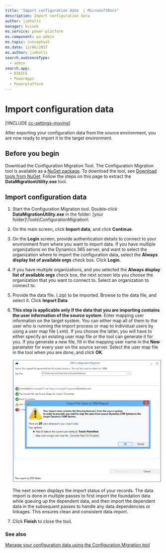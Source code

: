 ```yaml
---
title: "Import configuration data  | MicrosoftDocs"
description: Import configuration data
author: jimholtz
manager: kvivek
ms.service: power-platform
ms.component: pa-admin
ms.topic: conceptual
ms.date: 12/06/2017
ms.author: jimholtz
search.audienceType: 
  - admin
search.app: 
  - D365CE
  - PowerApps
  - Powerplatform
---
```

# Import configuration data

[!INCLUDE [cc-settings-moving](../includes/cc-settings-moving.md)] 

After exporting your configuration data from the source environment, you are now ready to import it to the target environment.  
  
## Before you begin 

Download the Configuration Migration Tool. The Configuration Migration tool is available as a [NuGet package](https://www.nuget.org/packages/Microsoft.CrmSdk.XrmTooling.ConfigurationMigration.Wpf). To download the tool, see [Download tools from NuGet](https://docs.microsoft.com/powerapps/developer/common-data-service/download-tools-nuget). Follow the steps on this page to extract the **DataMigrationUtility.exe** tool. 
  
## Import configuration data  
  
1. Start the Configuration Migration tool. Double-click **DataMigrationUtility.exe** in the folder: \[your folder]\Tools\ConfigurationMigration\  
  
2. On the main screen, click **Import data**, and click **Continue**.  
  
3. On the **Login** screen, provide authentication details to connect to your environment from where you want to import data. If you have multiple organizations on the Dynamics 365 server, and want to select the organization where to import the configuration data, select the **Always display list of available orgs** check box. Click **Login**.  
  
4. If you have multiple organizations, and you selected the **Always display list of available orgs** check box, the next screen lets you choose the organization that you want to connect to. Select an organization to connect to.  
  
5. Provide the data file. (.zip) to be imported. Browse to the data file, and select it. Click **Import Data**.  
  
6. **This step is applicable only if the data that you are importing contains the user information of the source system**. Enter mapping user information on the target system. You can either map all of them to the user who is running the import process or map to individual users by using a user map file (.xml). If you choose the latter, you will have to either specify an existing user map file or the tool can generate it for you. If you generate a new file, fill in the mapping user name in the **New** parameter for every user on the source server. Select the user map file in the tool when you are done, and click **OK**.  
  
   ![Import file users to Mapper](../admin/media/config-migration-import-data-1.PNG "Import file users to Mapper")  
  
     The next screen displays the import status of your records. The data import is done in multiple passes to first import the foundation data while queuing up the dependent data, and then import the dependent data in the subsequent passes to handle any data dependencies or linkages. This ensures clean and consistent data import.  
  
7. Click **Finish** to close the tool. 
  
### See also  
 [Manage your configuration data using the Configuration Migration tool](manage-configuration-data.md)
